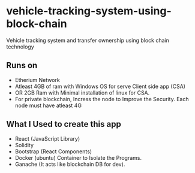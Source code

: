 # vehicle-tracking-system-using-block-chain
Vehicle tracking system and transfer ownership using block chain technology


## Runs on
* Etherium Network
* Atleast 4GB of ram with Windows OS for serve Client side app (CSA)
* OR 2GB Ram with Minimal installation of linux for CSA.
* For private blockchain, Incress the node to Improve the Security. Each node must have atleast 4G


## What I Used to create this app
* React (JavaScript Library)
* Solidity
* Bootstrap (React Components)
* Docker (ubuntu) Container to Isolate the Programs.
* Ganache (It acts like blockchain DB for dev).
